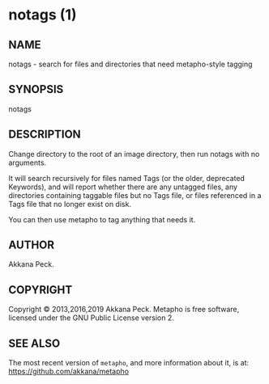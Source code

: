 notags (1)
==================

NAME
----

notags - search for files and directories that need metapho-style tagging

SYNOPSIS
--------

notags

DESCRIPTION
-----------

Change directory to the root of an image directory, then run notags
with no arguments.

It will search recursively for files named Tags (or the older,
deprecated Keywords), and will report whether there are any
untagged files, any directories containing taggable files but no
Tags file, or files referenced in a Tags file that no longer exist
on disk.

You can then use metapho to tag anything that needs it.


AUTHOR
------

Akkana Peck.

COPYRIGHT
---------

Copyright &copy; 2013,2016,2019 Akkana Peck.
Metapho is free software, licensed under the GNU Public License version 2.

SEE ALSO
--------

The most recent version of `metapho`, and more information about it, is at:
https://github.com/akkana/metapho
